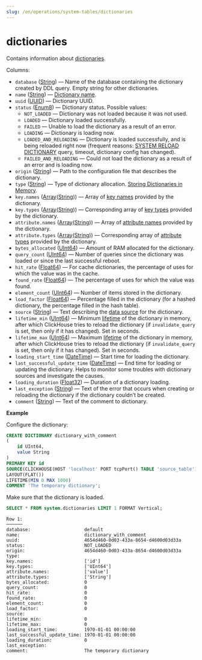 ```yaml
---
slug: /en/operations/system-tables/dictionaries
---
```

# dictionaries

Contains information about [dictionaries](../../sql-reference/dictionaries/index.md).

Columns:

- `database` ([String](../../sql-reference/data-types/string.md)) — Name of the database containing the dictionary created by DDL query. Empty string for other dictionaries.
- `name` ([String](../../sql-reference/data-types/string.md)) — [Dictionary name](../../sql-reference/dictionaries/index.md).
- `uuid` ([UUID](../../sql-reference/data-types/uuid.md)) — Dictionary UUID.
- `status` ([Enum8](../../sql-reference/data-types/enum.md)) — Dictionary status. Possible values:
    - `NOT_LOADED` — Dictionary was not loaded because it was not used.
    - `LOADED` — Dictionary loaded successfully.
    - `FAILED` — Unable to load the dictionary as a result of an error.
    - `LOADING` — Dictionary is loading now.
    - `LOADED_AND_RELOADING` — Dictionary is loaded successfully, and is being reloaded right now (frequent reasons: [SYSTEM RELOAD DICTIONARY](../../sql-reference/statements/system.md#query_language-system-reload-dictionary) query, timeout, dictionary config has changed).
    - `FAILED_AND_RELOADING` — Could not load the dictionary as a result of an error and is loading now.
- `origin` ([String](../../sql-reference/data-types/string.md)) — Path to the configuration file that describes the dictionary.
- `type` ([String](../../sql-reference/data-types/string.md)) — Type of dictionary allocation. [Storing Dictionaries in Memory](../../sql-reference/dictionaries/index.md#storig-dictionaries-in-memory).
- `key.names` ([Array](../../sql-reference/data-types/array.md)([String](../../sql-reference/data-types/string.md))) — Array of [key names](../../sql-reference/dictionaries/index.md#dictionary-key-and-fields#ext_dict_structure-key) provided by the dictionary.
- `key.types` ([Array](../../sql-reference/data-types/array.md)([String](../../sql-reference/data-types/string.md))) — Corresponding array of [key types](../../sql-reference/dictionaries/index.md#dictionary-key-and-fields#ext_dict_structure-key) provided by the dictionary.
- `attribute.names` ([Array](../../sql-reference/data-types/array.md)([String](../../sql-reference/data-types/string.md))) — Array of [attribute names](../../sql-reference/dictionaries/index.md#dictionary-key-and-fields#ext_dict_structure-attributes) provided by the dictionary.
- `attribute.types` ([Array](../../sql-reference/data-types/array.md)([String](../../sql-reference/data-types/string.md))) — Corresponding array of [attribute types](../../sql-reference/dictionaries/index.md#dictionary-key-and-fields#ext_dict_structure-attributes) provided by the dictionary.
- `bytes_allocated` ([UInt64](../../sql-reference/data-types/int-uint.md#uint-ranges)) — Amount of RAM allocated for the dictionary.
- `query_count` ([UInt64](../../sql-reference/data-types/int-uint.md#uint-ranges)) — Number of queries since the dictionary was loaded or since the last successful reboot.
- `hit_rate` ([Float64](../../sql-reference/data-types/float.md)) — For cache dictionaries, the percentage of uses for which the value was in the cache.
- `found_rate` ([Float64](../../sql-reference/data-types/float.md)) — The percentage of uses for which the value was found.
- `element_count` ([UInt64](../../sql-reference/data-types/int-uint.md#uint-ranges)) — Number of items stored in the dictionary.
- `load_factor` ([Float64](../../sql-reference/data-types/float.md)) — Percentage filled in the dictionary (for a hashed dictionary, the percentage filled in the hash table).
- `source` ([String](../../sql-reference/data-types/string.md)) — Text describing the [data source](../../sql-reference/dictionaries/index.md#dictionary-sources) for the dictionary.
- `lifetime_min` ([UInt64](../../sql-reference/data-types/int-uint.md#uint-ranges)) — Minimum [lifetime](../../sql-reference/dictionaries/index.md#dictionary-updates) of the dictionary in memory, after which ClickHouse tries to reload the dictionary (if `invalidate_query` is set, then only if it has changed). Set in seconds.
- `lifetime_max` ([UInt64](../../sql-reference/data-types/int-uint.md#uint-ranges)) — Maximum [lifetime](../../sql-reference/dictionaries/index.md#dictionary-updates) of the dictionary in memory, after which ClickHouse tries to reload the dictionary (if `invalidate_query` is set, then only if it has changed). Set in seconds.
- `loading_start_time` ([DateTime](../../sql-reference/data-types/datetime.md)) — Start time for loading the dictionary.
- `last_successful_update_time` ([DateTime](../../sql-reference/data-types/datetime.md)) — End time for loading or updating the dictionary. Helps to monitor some troubles with dictionary sources and investigate the causes.
- `loading_duration` ([Float32](../../sql-reference/data-types/float.md)) — Duration of a dictionary loading.
- `last_exception` ([String](../../sql-reference/data-types/string.md)) — Text of the error that occurs when creating or reloading the dictionary if the dictionary couldn’t be created.
- `comment` ([String](../../sql-reference/data-types/string.md)) — Text of the comment to dictionary.

**Example**

Configure the dictionary:

``` sql
CREATE DICTIONARY dictionary_with_comment
(
    id UInt64,
    value String
)
PRIMARY KEY id
SOURCE(CLICKHOUSE(HOST 'localhost' PORT tcpPort() TABLE 'source_table'))
LAYOUT(FLAT())
LIFETIME(MIN 0 MAX 1000)
COMMENT 'The temporary dictionary';
```

Make sure that the dictionary is loaded.

``` sql
SELECT * FROM system.dictionaries LIMIT 1 FORMAT Vertical;
```

``` text
Row 1:
──────
database:                    default
name:                        dictionary_with_comment
uuid:                        4654d460-0d03-433a-8654-d4600d03d33a
status:                      NOT_LOADED
origin:                      4654d460-0d03-433a-8654-d4600d03d33a
type:
key.names:                   ['id']
key.types:                   ['UInt64']
attribute.names:             ['value']
attribute.types:             ['String']
bytes_allocated:             0
query_count:                 0
hit_rate:                    0
found_rate:                  0
element_count:               0
load_factor:                 0
source:
lifetime_min:                0
lifetime_max:                0
loading_start_time:          1970-01-01 00:00:00
last_successful_update_time: 1970-01-01 00:00:00
loading_duration:            0
last_exception:
comment:                     The temporary dictionary
```

